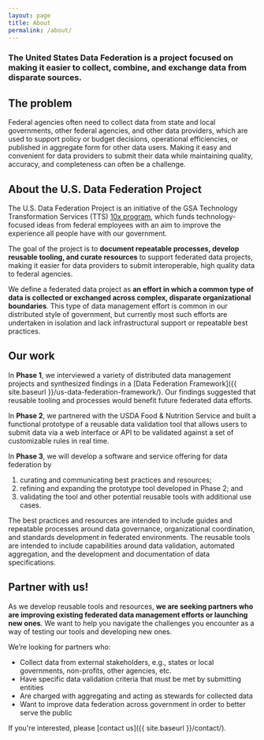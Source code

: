 ```yaml
---
layout: page
title: About
permalink: /about/
---
```


### The United States Data Federation is a project focused on making it easier to collect, combine, and exchange data from disparate sources.

## The problem

Federal agencies often need to collect data from state and local governments, other federal agencies, and other data providers, which are used to support policy or budget decisions, operational efficiencies, or published in aggregate form for other data users. Making it easy and convenient for data providers to submit their data while maintaining quality, accuracy, and completeness can often be a challenge.

## About the U.S. Data Federation Project

The U.S. Data Federation Project is an initiative of the GSA Technology Transformation Services (TTS) [10x program](https://10x.gsa.gov), which funds technology-focused ideas from federal employees with an aim to improve the experience all people have with our government.

The goal of the project is to **document repeatable processes, develop reusable tooling, and curate resources** to support federated data projects, making it easier for data providers to submit interoperable, high quality data to federal agencies. 

We define a federated data project as **an effort in which a common type of data is collected or exchanged across complex, disparate organizational boundaries**. This type of data management effort is common in our distributed style of government, but currently most such efforts are undertaken in isolation and lack infrastructural support or repeatable best practices. 

## Our work

In **Phase 1**, we interviewed a variety of distributed data management projects and synthesized findings in a [Data Federation Framework]({{ site.baseurl }}/us-data-federation-framework/). Our findings suggested that reusable tooling and processes would benefit future federated data efforts.

In **Phase 2**, we partnered with the USDA Food & Nutrition Service and built a functional prototype of a reusable data validation tool that allows users to submit data via a web interface or API to be validated against a set of customizable rules in real time.

In **Phase 3**, we will develop a software and service offering for data federation by 

1. curating and communicating best practices and resources;
2. refining and expanding the prototype tool developed in Phase 2; and  
3. validating the tool and other potential reusable tools with additional use cases.

The best practices and resources are intended to include guides and repeatable processes around data governance, organizational coordination, and standards development in federated environments. The reusable tools are intended to include capabilities around data validation, automated aggregation, and the development and documentation of data specifications. 

## Partner with us!

As we develop reusable tools and resources, **we are seeking partners who are improving existing federated data management efforts or launching new ones**. We want to help you navigate the challenges you encounter as a way of testing our tools and developing new ones.  

We’re looking for partners who: 
* Collect data from external stakeholders, e.g., states or local governments, non-profits, other agencies, etc.
* Have specific data validation criteria that must be met by submitting entities
* Are charged with aggregating and acting as stewards for collected data
* Want to improve data federation across government in order to better serve the public

If you're interested, please [contact us]({{ site.baseurl }}/contact/).
